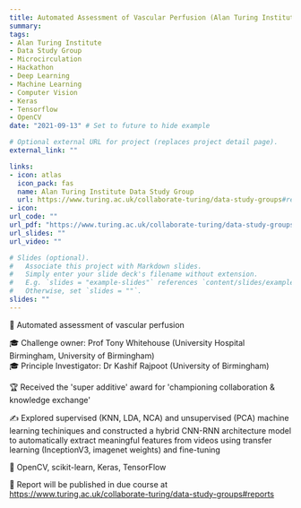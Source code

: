 ```yaml
---
title: Automated Assessment of Vascular Perfusion (Alan Turing Institute Data Study Group)
summary: 
tags:
- Alan Turing Institute
- Data Study Group
- Microcirculation
- Hackathon
- Deep Learning
- Machine Learning
- Computer Vision
- Keras
- Tensorflow
- OpenCV
date: "2021-09-13" # Set to future to hide example

# Optional external URL for project (replaces project detail page).
external_link: ""

links:
- icon: atlas
  icon_pack: fas
  name: Alan Turing Institute Data Study Group
  url: https://www.turing.ac.uk/collaborate-turing/data-study-groups#reports
- icon: 
url_code: ""
url_pdf: "https://www.turing.ac.uk/collaborate-turing/data-study-groups#reports"
url_slides: ""
url_video: ""

# Slides (optional).
#   Associate this project with Markdown slides.
#   Simply enter your slide deck's filename without extension.
#   E.g. `slides = "example-slides"` references `content/slides/example-slides.md`.
#   Otherwise, set `slides = ""`.
slides: ""
---
```


🎯 Automated assessment of vascular perfusion  

🎓 Challenge owner: Prof Tony Whitehouse (University Hospital Birmingham, University of Birmingham)  
🎓 Principle Investigator: Dr Kashif Rajpoot (University of Birmingham)  

🏆 Received the 'super additive' award for 'championing collaboration & knowledge exchange'  

✍ Explored supervised (KNN, LDA, NCA) and unsupervised (PCA) machine learning techiniques and constructed a hybrid CNN-RNN architecture model to automatically extract meaningful features from videos using transfer learning (InceptionV3, imagenet weights) and fine-tuning  

💾 OpenCV, scikit-learn, Keras, TensorFlow  

📑 Report will be published in due course at https://www.turing.ac.uk/collaborate-turing/data-study-groups#reports
